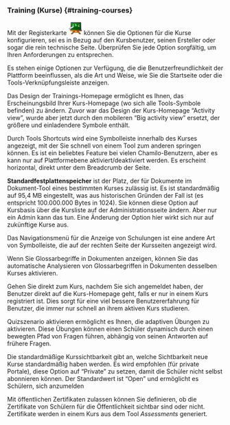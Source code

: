### Training (Kurse) {#training-courses}

Mit der Registerkarte ![](../../assets/graficos6.png) können Sie die Optionen für die Kurse konfigurieren, sei es in Bezug auf den Kursbenutzer, seinen Ersteller oder sogar die rein technische Seite. Überprüfen Sie jede Option sorgfältig, um Ihren Anforderungen zu entsprechen.

Es stehen einige Optionen zur Verfügung, die die Benutzerfreundlichkeit der Plattform beeinflussen, als die Art und Weise, wie Sie die Startseite oder die Tools-Verknüpfungsleiste anzeigen.

Das Design der Trainings-Homepage ermöglicht es Ihnen, das Erscheinungsbild Ihrer Kurs-Homepage (wo sich alle Tools-Symbole befinden) zu ändern. Zuvor war das Design der Kurs-Homepage “Activity view”, wurde aber jetzt durch den mobileren “Big activity view” ersetzt, der größere und einladendere Symbole enthält.

Durch Tools Shortcuts wird eine Symbolleiste innerhalb des Kurses angezeigt, mit der Sie schnell von einem Tool zum anderen springen können. Es ist ein beliebtes Feature bei vielen Chamilo-Benutzern, aber es kann nur auf Plattformebene aktiviert/deaktiviert werden. Es erscheint horizontal, direkt unter dem Breadcrumb der Seite.

**Standardfestplattenspeicher** ist der Platz, der für Dokumente im Dokument-Tool eines bestimmten Kurses zulässig ist. Es ist standardmäßig auf 95,4 MB eingestellt, was aus historischen Gründen der Fall ist (es entspricht 100.000.000 Bytes in 1024). Sie können diese Option auf Kursbasis über die Kursliste auf der Administrationsseite ändern. Aber nur ein Admin kann das tun. Eine Änderung der Option hier wirkt sich nur auf zukünftige Kurse aus.

Das Navigationsmenü für die Anzeige von Schulungen ist eine andere Art von Symbolleiste, die auf der rechten Seite der Kursseiten angezeigt wird.

Wenn Sie Glossarbegriffe in Dokumenten anzeigen, können Sie das automatische Analysieren von Glossarbegriffen in Dokumenten desselben Kurses aktivieren.

Gehen Sie direkt zum Kurs, nachdem Sie sich angemeldet haben, der Benutzer direkt auf die Kurs-Homepage geht, falls er nur in einem Kurs registriert ist. Dies sorgt für eine viel bessere Benutzererfahrung für Benutzer, die immer nur schnell an ihrem aktiven Kurs studieren.

Quizszenario aktivieren ermöglicht es Ihnen, die adaptiven Übungen zu aktivieren. Diese Übungen können einen Schüler dynamisch durch einen bewegten Pfad von Fragen führen, abhängig von seinen Antworten auf frühere Fragen.

Die standardmäßige Kurssichtbarkeit gibt an, welche Sichtbarkeit neue Kurse standardmäßig haben werden. Es wird empfohlen (für private Portale), diese Option auf “Private” zu setzen, damit die Schüler nicht selbst abonnieren können. Der Standardwert ist “Open” und ermöglicht es Schülern, sich anzumelden

Mit öffentlichen Zertifikaten zulassen können Sie definieren, ob die Zertifikate von Schülern für die Öffentlichkeit sichtbar sind oder nicht. Zertifikate werden in einem Kurs aus dem Tool _Assessments_ generiert.